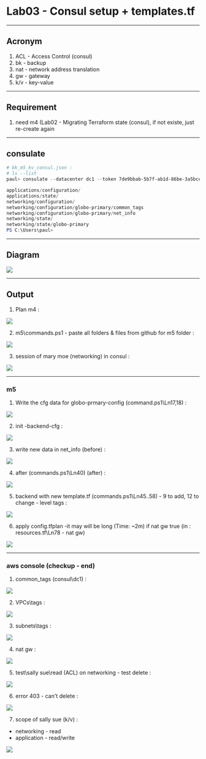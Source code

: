 # Lab03 - Consul setup + templates.tf

---

## Acronym
1. ACL - Access Control (consul)
2. bk - backup
3. nat - network address translation
4. gw - gateway
5. k/v - key-value

---

## Requirement
1. need m4 (Lab02 - Migrating Terraform state (consul), if not existe, just re-create again

---

## consulate
````ps1
# bk_m5_kv_consul.json :
# ls --list
paul> consulate --datacenter dc1 --token 7de9bbab-5b7f-ab1d-86be-3a5bceca8403 kv ls

applications/configuration/
applications/state/
networking/configuration/
networking/configuration/globo-primary/common_tags
networking/configuration/globo-primary/net_info
networking/state/
networking/state/globo-primary
PS C:\Users\paul>
````

---

## Diagram
[<img src="https://i.imgur.com/cnl3BuD.png">](https://i.imgur.com/cnl3BuD.png)

---

## Output
1. Plan m4 :

[<img src="https://i.imgur.com/q2VQzv5.png">](https://i.imgur.com/q2VQzv5.png)

2. m5\commands.ps1 - paste all folders & files from github for m5 folder : 

[<img src="https://i.imgur.com/HDqyEIn.png">](https://i.imgur.com/HDqyEIn.png)

3. session of mary moe (networking) in consul :

[<img src="https://i.imgur.com/3TiS6SH.png">](https://i.imgur.com/3TiS6SH.png)

---

### m5

1. Write the cfg data for globo-prmary-config (command.ps1\Ln17,18) :

[<img src="https://i.imgur.com/6V7ufsJ.png">](https://i.imgur.com/6V7ufsJ.png)

2. init -backend-cfg :

[<img src="https://i.imgur.com/f9KXixu.png">](https://i.imgur.com/f9KXixu.png)

3. write new data in net_info (before) :

[<img src="https://i.imgur.com/zWdBMSE.png">](https://i.imgur.com/zWdBMSE.png)

4. after (commands.ps1\Ln40) (after) : 

[<img src="https://i.imgur.com/v4KMnLw.png">](https://i.imgur.com/v4KMnLw.png)

5. backend with new template.tf (commands.ps1\Ln45..58) - 9 to add, 12 to change - level tags :

[<img src="https://i.imgur.com/ChsKKqO.png">](https://i.imgur.com/ChsKKqO.png)

6. apply config.tfplan -it may will be long (Time: ~2m) if nat gw true (in : resources.tf\Ln78 - nat gw)

[<img src="https://i.imgur.com/QlmyFzM.png">](https://i.imgur.com/QlmyFzM.png)


---

### aws console (checkup - end)
1. common_tags (consul\dc1) :

[<img src="https://i.imgur.com/8f3ZEd2.png">](https://i.imgur.com/8f3ZEd2.png)

2. VPCs\tags :

[<img src="https://i.imgur.com/XgJcn0r.png">](https://i.imgur.com/XgJcn0r.png)

3. subnets\tags :

[<img src="https://i.imgur.com/4cBgEfK.png">](https://i.imgur.com/4cBgEfK.png)

4. nat gw :

[<img src="https://i.imgur.com/T4GDXRk.png">](https://i.imgur.com/T4GDXRk.png)

5. test\sally sue\read (ACL) on networking - test delete :

[<img src="https://i.imgur.com/x3N0POW.png">](https://i.imgur.com/x3N0POW.png)

6. error 403 - can't delete :

[<img src="https://i.imgur.com/OI4N7O5.png">](https://i.imgur.com/OI4N7O5.png)


7. scope of sally sue (k/v) :
  * networking - read
  * application - read/write
  
[<img src="https://i.imgur.com/oRgFRuG.png">](https://i.imgur.com/oRgFRuG.png)
